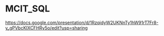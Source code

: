 # MCIT_SQL


https://docs.google.com/presentation/d/1RzqidyW2UKNnTy1hW91rT7Fr8-y_gPVbcKIXCFHRy5o/edit?usp=sharing
